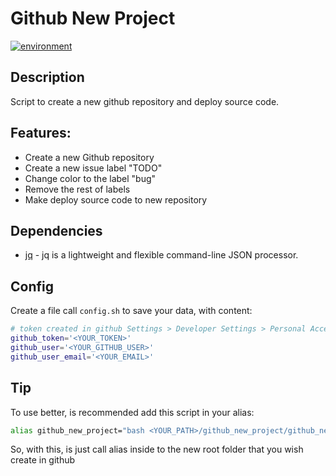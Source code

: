 # Github New Project

[![environment](https://img.shields.io/badge/linux-ubuntu-orange.svg)](https://img.shields.io/badge/linux-ubuntu-orange.svg)

## Description
Script to create a new github repository and deploy source code.

## Features:
  - Create a new Github repository
  - Create a new issue label "TODO"
  - Change color to the label "bug"
  - Remove the rest of labels
  - Make deploy source code to new repository

## Dependencies

  - [jq](https://stedolan.github.io/jq/) - jq is a lightweight and flexible command-line JSON processor.
  
 ## Config

Create a file call ```config.sh``` to save your data, with content:

```sh
# token created in github Settings > Developer Settings > Personal Access Token
github_token='<YOUR_TOKEN>'
github_user='<YOUR_GITHUB_USER>'
github_user_email='<YOUR_EMAIL>'
```

## Tip
To use better, is recommended add this script in your alias:

```sh
alias github_new_project="bash <YOUR_PATH>/github_new_project/github_new_project.sh"
```

So, with this, is just call alias inside to the new root folder that you wish create in github